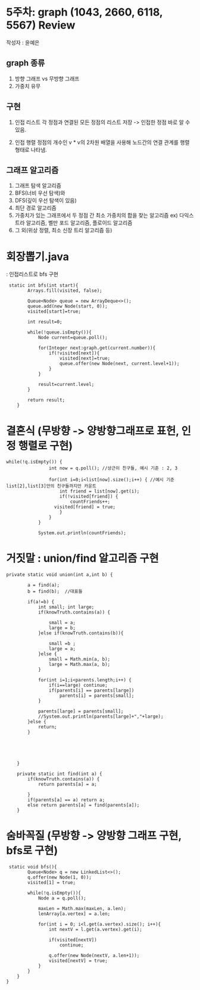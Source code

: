 # 5주차: graph (1043, 2660, 6118, 5567) Review

작성자 : 윤예은

## graph 종류
1. 방향 그래프 vs 무방향 그래프 
2. 가중치 유무

## 구현 

1. 인접 리스트
각 정점과 연결된 모든 정점의 리스트 저장 -> 인접한 정점 바로 알 수 있음.

2. 인접 행렬
정점의 개수인 v * v의 2차원 배열을 사용해 노드간의 연결 관계를 행렬 형태로 나타냄.

## 그래프 알고리즘
1. 그래프 탐색 알고리즘
2. BFS(너비 우선 탐색)와 
3. DFS(깊이 우선 탐색이 있음)
4. 최단 경로 알고리즘
5. 가중치가 있는 그래프에서 두 정점 간 최소 가중치의 합을 찾는 알고리즘 
  ex) 다익스트라 알고리즘, 벨만 포드 알고리즘, 플로이드 알고리즘
6. 그 외(위상 정렬, 최소 신장 트리 알고리즘 등)



# 회장뽑기.java 
: 인접리스트로 bfs 구현
~~~
 static int bfs(int start){
        Arrays.fill(visited, false);

        Queue<Node> queue = new ArrayDeque<>();
        queue.add(new Node(start, 0));
        visited[start]=true;

        int result=0;

        while(!queue.isEmpty()){
            Node current=queue.poll();

            for(Integer next:graph.get(current.number)){
                if(!visited[next]){
                    visited[next]=true;
                    queue.offer(new Node(next, current.level+1));
                }
            }

            result=current.level;
        }

        return result;
    }
~~~

# 결혼식 (무방향 -> 양방향그래프로 표헌, 인정 행렬로 구현)

~~~
while(!q.isEmpty()) {
				int now = q.poll(); //상근이 친구들, 예시 기준 : 2, 3
				
				for(int i=0;i<list[now].size();i++) { //예시 기준 list[2],list[3]안의 친구들까지만 카운트
					int friend = list[now].get(i);
					if(!visited[friend]) {
						countFriends++;
			      visited[friend] = true;
					}
				}
			}
			
			System.out.println(countFriends);
~~~

# 거짓말 : union/find 알고리즘 구현 
~~~
private static void union(int a,int b) {
		
		a = find(a);
		b = find(b);  //대표들
		
		if(a!=b) {
			int small; int large;
			if(knowTruth.contains(a)) {
			
				small = a;
				large = b;
			}else if(knowTruth.contains(b)){
				
				small =b ;
				large = a;
			}else {
				small = Math.min(a, b);
				large = Math.max(a, b);
			}
				
			for(int i=1;i<parents.length;i++) {
				if(i==large) continue;
				if(parents[i] == parents[large]) 
					parents[i] = parents[small];
			}
			
			parents[large] = parents[small];
			//System.out.println(parents[large]+","+large);
		}else {
			return;
		}
		
		
		
		
	
	}
	
	private static int find(int a) {
		if(knowTruth.contains(a)) {
			return parents[a] = a;

		}
		if(parents[a] == a) return a;
		else return parents[a] = find(parents[a]);
	}
~~~


# 숨바꼭질 (무방향 -> 양방향 그래프 구현, bfs로 구현)
~~~
 static void bfs(){
        Queue<Node> q = new LinkedList<>();
        q.offer(new Node(1, 0));
        visited[1] = true;

        while(!q.isEmpty()){
            Node a = q.poll();

            maxLen = Math.max(maxLen, a.len);
            lenArray[a.vertex] = a.len;

            for(int i = 0; i<l.get(a.vertex).size(); i++){
                int nextV = l.get(a.vertex).get(i);

                if(visited[nextV])
                    continue;

                q.offer(new Node(nextV, a.len+1));
                visited[nextV] = true;
            }
        }
    }
}
~~~
